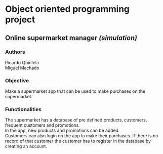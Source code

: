 # Object oriented programming project
## Online supermarket manager *(simulation)*

### Authors
Ricardo Quintela  
Miguel Machado

### Objective
Make a supermarket app that can be used to make purchases on the supermarket.

### Functionalities
The supermarket has a database of pre defined products, customers, frequent customers and promotions.  
In the app, new products and promotions can be added.  
Customers can also login on the app to make their purchases. If there is no record of that customer the customer has to register in the database by creating an account.
